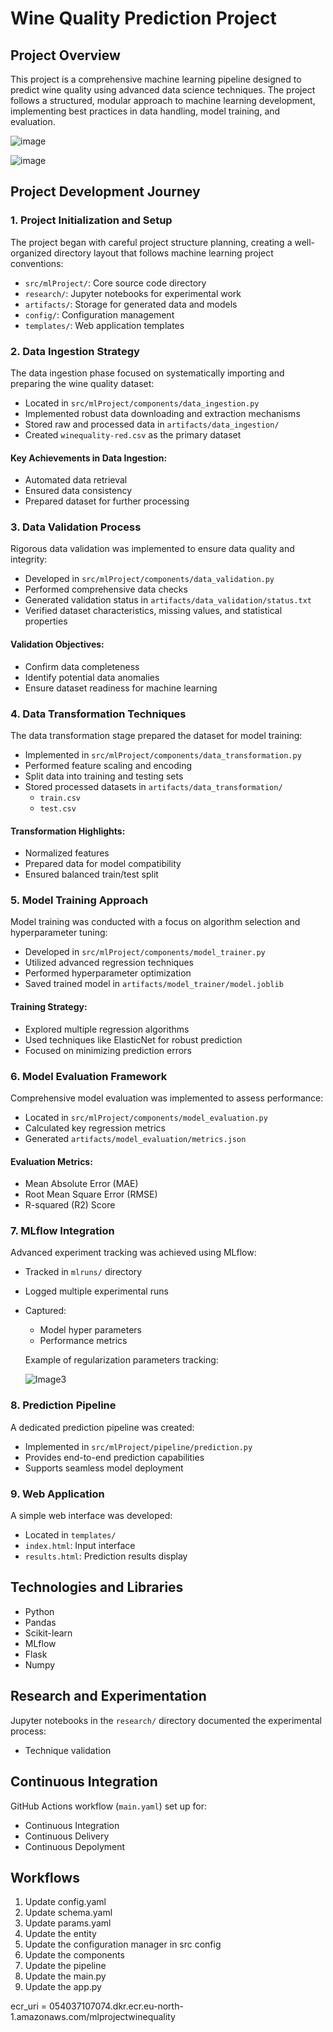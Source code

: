 # Wine Quality Prediction Project

## Project Overview

This project is a comprehensive machine learning pipeline designed to predict wine quality using advanced data science techniques. The project follows a structured, modular approach to machine learning development, implementing best practices in data handling, model training, and evaluation.

![image](./screenshots/abc.png)


![image](./screenshots/abc1.png)

## Project Development Journey

### 1. Project Initialization and Setup

The project began with careful project structure planning, creating a well-organized directory layout that follows machine learning project conventions:

- `src/mlProject/`: Core source code directory
- `research/`: Jupyter notebooks for experimental work
- `artifacts/`: Storage for generated data and models
- `config/`: Configuration management
- `templates/`: Web application templates

### 2. Data Ingestion Strategy

The data ingestion phase focused on systematically importing and preparing the wine quality dataset:

- Located in `src/mlProject/components/data_ingestion.py`
- Implemented robust data downloading and extraction mechanisms
- Stored raw and processed data in `artifacts/data_ingestion/`
- Created `winequality-red.csv` as the primary dataset

#### Key Achievements in Data Ingestion:
- Automated data retrieval
- Ensured data consistency
- Prepared dataset for further processing

### 3. Data Validation Process

Rigorous data validation was implemented to ensure data quality and integrity:

- Developed in `src/mlProject/components/data_validation.py`
- Performed comprehensive data checks
- Generated validation status in `artifacts/data_validation/status.txt`
- Verified dataset characteristics, missing values, and statistical properties

#### Validation Objectives:
- Confirm data completeness
- Identify potential data anomalies
- Ensure dataset readiness for machine learning

### 4. Data Transformation Techniques

The data transformation stage prepared the dataset for model training:

- Implemented in `src/mlProject/components/data_transformation.py`
- Performed feature scaling and encoding
- Split data into training and testing sets
- Stored processed datasets in `artifacts/data_transformation/`
  - `train.csv`
  - `test.csv`

#### Transformation Highlights:
- Normalized features
- Prepared data for model compatibility
- Ensured balanced train/test split

### 5. Model Training Approach

Model training was conducted with a focus on algorithm selection and hyperparameter tuning:

- Developed in `src/mlProject/components/model_trainer.py`
- Utilized advanced regression techniques
- Performed hyperparameter optimization
- Saved trained model in `artifacts/model_trainer/model.joblib`

#### Training Strategy:
- Explored multiple regression algorithms
- Used techniques like ElasticNet for robust prediction
- Focused on minimizing prediction errors

### 6. Model Evaluation Framework

Comprehensive model evaluation was implemented to assess performance:

- Located in `src/mlProject/components/model_evaluation.py`
- Calculated key regression metrics
- Generated `artifacts/model_evaluation/metrics.json`

#### Evaluation Metrics:
- Mean Absolute Error (MAE)
- Root Mean Square Error (RMSE)
- R-squared (R2) Score

### 7. MLflow Integration

Advanced experiment tracking was achieved using MLflow:

- Tracked in `mlruns/` directory
- Logged multiple experimental runs
- Captured:
  - Model hyper parameters
  - Performance metrics

  Example of regularization parameters tracking:

  ![Image3](./screenshots/abc2.png)
  

### 8. Prediction Pipeline

A dedicated prediction pipeline was created:

- Implemented in `src/mlProject/pipeline/prediction.py`
- Provides end-to-end prediction capabilities
- Supports seamless model deployment

### 9. Web Application

A simple web interface was developed:

- Located in `templates/`
- `index.html`: Input interface
- `results.html`: Prediction results display

## Technologies and Libraries

- Python
- Pandas
- Scikit-learn
- MLflow
- Flask
- Numpy

## Research and Experimentation

Jupyter notebooks in the `research/` directory documented the experimental process:

- Technique validation

## Continuous Integration

GitHub Actions workflow (`main.yaml`) set up for:
- Continuous Integration
- Continuous Delivery
- Continuous Depolyment



## Workflows

1. Update config.yaml
2. Update schema.yaml
3. Update params.yaml
4. Update the entity
5. Update the configuration manager in src config
6. Update the components
7. Update the pipeline 
8. Update the main.py
9. Update the app.py





  ecr_uri = 054037107074.dkr.ecr.eu-north-1.amazonaws.com/mlprojectwinequality